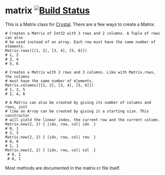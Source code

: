 # matrix [![Build Status](https://travis-ci.org/Exilor/matrix.svg?branch=master)](https://travis-ci.org/Exilor/matrix)


This is a Matrix class for [Crystal](https://github.com/crystal-lang/crystal).
There are a few ways to create a Matrix:
```crystal
# Creates a Matrix of Int32 with 3 rows and 2 columns. A Tuple of rows can also 
# be used instead of an array. Each row must have the same number of elements.
Matrix.rows([[1, 2], [3, 4], [5, 6]]) 
# 1, 2
# 3, 4
# 5, 6

# Creates a Matrix with 2 rows and 3 columns. Like with Matrix.rows, the columns 
# must have the same number of elements.
Matrix.columns([[1, 2], [3, 4], [5, 6]])
# 1, 3, 5
# 2, 4, 6

# A Matrix can also be created by giving its number of columns and rows, just 
# like an Array can be created by giving it a starting size. This constructor 
# will yield the linear index, the current row and the current column.
Matrix.new(2, 2) { |idx, row, col| idx  }
# 0, 1
# 2, 3
Matrix.new(2, 2) { |idx, row, col| row  }
# 0, 0
# 1, 1
Matrix.new(2, 2) { |idx, row, col| col  }
 # 0, 1
 # 0, 1
```

Most methods are documented in the matrix.cr file itself.
